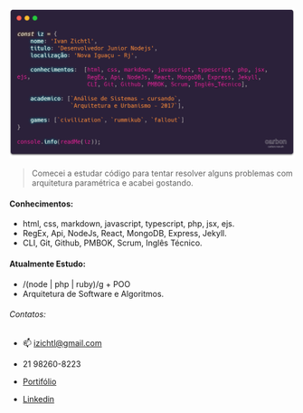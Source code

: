 
[![object_code_image](img/izichtl.png)](https://quemsoueu.netlify.app/)

>Comecei a estudar código para tentar resolver alguns problemas com arquitetura paramétrica e acabei gostando.

#### Conhecimentos: 
- html, css, markdown, javascript, typescript, php, jsx, ejs.
- RegEx, Api, NodeJs, React, MongoDB, Express, Jekyll.
- CLI, Git, Github, PMBOK, Scrum, Inglês Técnico.

#### Atualmente Estudo: 
- /(node | php | ruby)/g + POO
- Arquitetura de Software e Algoritmos. 




###### Contatos:
- 📫 izichtl@gmail.com
-  21 98260-8223

- [Portifólio](https://quemsoueu.netlify.app/)
- [Linkedin](https://quemsoueu.netlify.app/)
